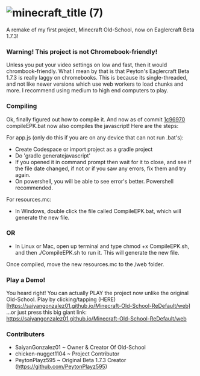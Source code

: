 # ![minecraft_title (7)](https://github.com/user-attachments/assets/ff38267b-d390-4dcc-abbf-3b1808156bfd)

A remake of my first project, Minecraft Old-School, now on Eaglercraft Beta 1.7.3!

### Warning! This project is not Chromebook-friendly!

Unless you put your video settings on low and fast, then it would chrombook-friendly. What I mean by that is that Peyton's Eaglercraft Beta 1.7.3 is really laggy on chromebooks. This is because its single-threaded, and not like newer versions which use web workers to load chunks and more. I recommend using medium to high end computers to play.

### Compiling

Ok, finally figured out how to compile it. And now as of commit [1c96970](https://github.com/SaiyanGonzalez01/Minecraft-Old-School-ReDefault/commit/1c9697069fce6a5390d4a87685912464bd98d7e7) compileEPK.bat now also compiles the javascript! Here are the steps:

For app.js (only do this if you are on any device that can not run .bat's):
- Create Codespace or import project as a gradle project
- Do 'gradle generatejavascript'
- If you opened it in command prompt then wait for it to close, and see if the file date changed, if not or if you saw any errors, fix them and try again.
- On powershell, you will be able to see error's better. Powershell recommended.

For resources.mc:

- In Windows, double click the file called CompileEPK.bat, which will generate the new file.
 ### OR
- In Linux or Mac, open up terminal and type chmod +x CompileEPK.sh, and then ./CompileEPK.sh to run it. This will generate the new file.

Once compiled, move the new resources.mc to the /web folder.

### Play a Demo!

You heard right! You can actually PLAY the project now unlike the original Old-School. Play by clicking/tapping (HERE)[https://saiyangonzalez01.github.io/Minecraft-Old-School-ReDefault/web] ...or just press this big giant link: https://saiyangonzalez01.github.io/Minecraft-Old-School-ReDefault/web

### Contributers

- SaiyanGonzalez01 ~ Owner & Creator Of Old-School
- chicken-nugget1104 ~ Project Contributor
- PeytonPlayz595 ~ Original Beta 1.7.3 Creator (https://github.com/PeytonPlayz595)
